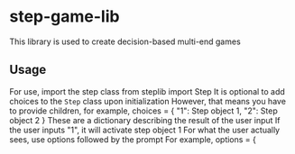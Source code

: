 # step-game-lib

This library is used to create decision-based multi-end games

## Usage
For use, import the step class
  from steplib import Step
It is optional to add choices to the `Step` class upon initialization
However, that means you have to provide children,
for example,
  choices = {
    "1": Step object 1,
    "2": Step object 2
  }
These are a dictionary describing the result of the user input
If the user inputs "1", it will activate step object 1
For what the user actually sees,
use options followed by the prompt
For example,
  options = {
